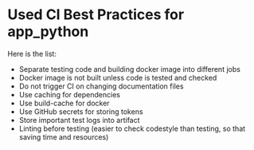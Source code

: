 # Used CI Best Practices for app_python

Here is the list:

- Separate testing code and building docker image into different jobs
- Docker image is not built unless code is tested and checked
- Do not trigger CI on changing documentation files
- Use caching for dependencies
- Use build-cache for docker
- Use GitHub secrets for storing tokens
- Store important test logs into artifact
- Linting before testing (easier to check codestyle than testing, so that saving time and resources)